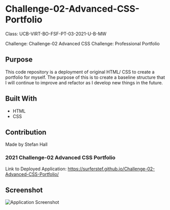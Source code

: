 # Challenge-02-Advanced-CSS-Portfolio

Class: UCB-VIRT-BO-FSF-PT-03-2021-U-B-MW

Challenge: Challenge-02 Advanced CSS Challenge: Professional Portfolio

## Purpose

This code repository is a deployment of original HTML/ CSS to create a portfolio for myself. The purpose of this is to create a baseline structure that I will continue to improve and refactor as I develop new things in the future.

## Built With
* HTML
* CSS

## Contribution
Made by Stefan Hall

### 2021 Challenge-02 Advanced CSS Portfolio

Link to Deployed Application: https://surferstef.github.io/Challenge-02-Advanced-CSS-Portfolio/


## Screenshot
![Application Screenshot](/Users/Stef/Challenge-02-Advanced-CSS-Portfolio/assets/Images/README.png "Screenshot of Application")